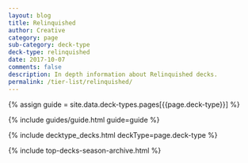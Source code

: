 ```yaml
---
layout: blog
title: Relinquished
author: Creative
category: page
sub-category: deck-type
deck-type: relinquished
date: 2017-10-07
comments: false
description: In depth information about Relinquished decks.
permalink: /tier-list/relinquished/
---
```


{% assign guide = site.data.deck-types.pages[{{page.deck-type}}] %}

{% include guides/guide.html guide=guide %}

{% include decktype_decks.html deckType=page.deck-type %}

{% include top-decks-season-archive.html %}